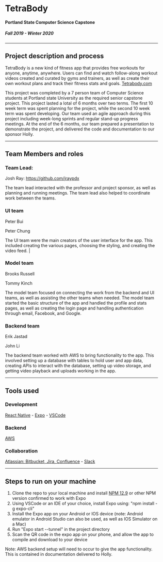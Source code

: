 # TetraBody #

#### Portland State Computer Science Capstone ####

##### Fall 2019 - Winter 2020 #####

---

## Project description and process ##

TetraBody is a new kind of fitness app that provides free workouts for anyone, anytime, anywhere.  Users can find and watch follow-along workout videos created and curated by gyms and trainers, as well as create their own workout plans and track their fitness stats and goals. [Tetrabody.com](https://www.tetrabody.com/)

This project was completed by a 7 person team of Computer Science students at Portland state University as the required senior capstone project.  This project lasted a lotal of 6 months over two terms.  The first 10 week term was spent planning for the project, while the second 10 week term was spent developing.
Our team used an agile approach during this project including week-long sprints and regular stand-up progress meetings.  At the end of the 6 months, our team prepared a presentation to demonstrate the project, and delivered the code and documentation to our sponsor Holly.

---

## Team Members and roles ##

### Team Lead: ###

Josh Ray: https://github.com/jraypdx

The team lead interacted with the professor and project sponsor, as well as planning and running meetings.  The team lead also helped to coordinate work between the teams.

### UI team ###

Peter Bui

Peter Chung

The UI team were the main creators of the user interface for the app.  This included creating the various pages, choosing the styling, and creating the video feed.                                                                                                                                                             |

### Model team ###

Brooks Russell

Tommy Kinch

The model team focused on connecting the work from the backend and UI teams, as well as assisting the other teams when needed.  The model team started the basic structure of the app and handled the profile and stats pages, as well as creating the login page and handling authentication through email, Facebook, and Google.


### Backend team ###

Erik Jastad

John Li

The backend team worked with AWS to bring functionality to the app.  This involved setting up a database with tables to hold user and app data, creating APIs to interact with the database, setting up video storage, and getting video playback and uploads working in the app.

---

## Tools used ##

### Development ###

[React Native](https://reactnative.dev/) - [Expo](https://expo.io/) - [VSCode](https://code.visualstudio.com/)

### Backend ###

[AWS](https://aws.amazon.com/)

### Collaboration ###

[Atlassian: Bitbucket, Jira, Confluence](https://www.atlassian.com/) - [Slack](https://slack.com/)

---

## Steps to run on your machine ##

1.  Clone the repo to your local machine and install [NPM 12.9](https://nodejs.org/en/blog/release/v0.12.9/) or other NPM version confirmed to work with Expo
2.  Using VSCode or an IDE of your choice, install Expo using: "npm install -g expo-cli"
3.  Install the Expo app on your Android or IOS device (note: Android emulator in Android Studio can also be used, as well as IOS Simulator on a Mac)
4.  Run "Expo start --tunnel" in the project directory
5.  Scan the QR code in the expo app on your phone, and allow the app to compile and download to your device

Note:  AWS backend setup will need to occur to give the app functionality.  This is contained in documentation delivered to Holly.